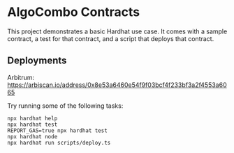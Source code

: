 # AlgoCombo Contracts

This project demonstrates a basic Hardhat use case. It comes with a sample contract, a test for that contract, and a script that deploys that contract.

## Deployments
Arbitrum: https://arbiscan.io/address/0x8e53a6460e54f9f03bcf4f233bf3a2f4553a6065

Try running some of the following tasks:

```shell
npx hardhat help
npx hardhat test
REPORT_GAS=true npx hardhat test
npx hardhat node
npx hardhat run scripts/deploy.ts
```
